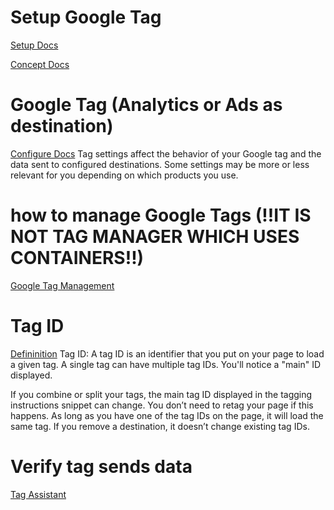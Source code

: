 ---
---

# Setup Google Tag

[Setup Docs](https://support.google.com/tagmanager/answer/12002338)

[Concept Docs](https://support.google.com/tagmanager/answer/11994839)

# Google Tag (Analytics or Ads as destination)

[Configure Docs](https://support.google.com/tagmanager/answer/12131703)
Tag settings affect the behavior of your Google tag and the data sent to configured destinations. Some settings may be more or less relevant for you depending on which products you use.

# how to manage Google Tags (!!IT IS NOT TAG MANAGER WHICH USES CONTAINERS!!)

[Google Tag Management](https://support.google.com/tagmanager/answer/12329709)

# Tag ID

[Defininition](https://support.google.com/tagmanager/answer/12326985)
Tag ID: A tag ID is an identifier that you put on your page to load a given tag. A single tag can have multiple tag IDs. You'll notice a "main" ID displayed.

If you combine or split your tags, the main tag ID displayed in the tagging instructions snippet can change. You don’t need to retag your page if this happens. As long as you have one of the tag IDs on the page, it will load the same tag. If you remove a destination, it doesn’t change existing tag IDs.

# Verify tag sends data

[Tag Assistant](https://tagassistant.google.com/)
